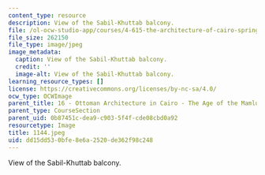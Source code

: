 ```yaml
---
content_type: resource
description: View of the Sabil-Khuttab balcony.
file: /ol-ocw-studio-app/courses/4-615-the-architecture-of-cairo-spring-2002/dd15dd530bfe8e6a2520de362f98c248_1144.jpeg
file_size: 262150
file_type: image/jpeg
image_metadata:
  caption: View of the Sabil-Khuttab balcony.
  credit: ''
  image-alt: View of the Sabil-Khuttab balcony.
learning_resource_types: []
license: https://creativecommons.org/licenses/by-nc-sa/4.0/
ocw_type: OCWImage
parent_title: 16 - Ottoman Architecture in Cairo - The Age of the Mamluk Beys
parent_type: CourseSection
parent_uid: 0b87451c-dea9-c903-5f4f-cde08cbd0a92
resourcetype: Image
title: 1144.jpeg
uid: dd15dd53-0bfe-8e6a-2520-de362f98c248
---
```

View of the Sabil-Khuttab balcony.